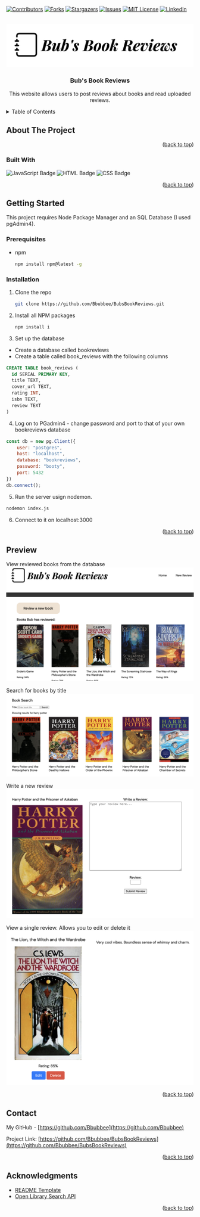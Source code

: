 
<a name="readme-top"></a>

[![Contributors][contributors-shield]][contributors-url]
[![Forks][forks-shield]][forks-url]
[![Stargazers][stars-shield]][stars-url]
[![Issues][issues-shield]][issues-url]
[![MIT License][license-shield]][license-url]
[![LinkedIn][linkedin-shield]][linkedin-url]



<!-- PROJECT LOGO -->
<br />
<div align="center">
  <a href="https://github.com/Bbubbee/BubsBookReviews">
    <img src="./public/images/logo.png">
  </a>

<h3 align="center">Bub's Book Reviews</h3>

  <p align="center">
    This website allows users to post reviews about books and read uploaded reviews. 
    <br />
  </p>
</div>



<!-- TABLE OF CONTENTS -->
<details>
  <summary>Table of Contents</summary>
  <ol>
    <li>
      <a href="#about-the-project">About The Project</a>
      <ul>
        <li><a href="#built-with">Built With</a></li>
      </ul>
    </li>
    <li>
      <a href="#getting-started">Getting Started</a>
      <ul>
        <li><a href="#prerequisites">Prerequisites</a></li>
        <li><a href="#installation">Installation</a></li>
      </ul>
    </li>
    <li><a href="#features">Features</a></li>
    <li><a href="#usage">Usage</a></li>
    <li><a href="#contact">Contact</a></li>
    <li><a href="#acknowledgments">Acknowledgments</a></li>
  </ol>
</details>



<!-- ABOUT THE PROJECT -->
## About The Project

<p align="right">(<a href="#readme-top">back to top</a>)</p>



### Built With
![JavaScript Badge](https://img.shields.io/badge/JAVASCRIPT-yellow?style=for-the-badge&logo=javascript&logoColor=white)
![HTML Badge](https://img.shields.io/badge/HTML-orange?style=for-the-badge&logo=html5&logoColor=white)
![CSS Badge](https://img.shields.io/badge/css-blue?style=for-the-badge&logo=css3&logoColor=white)

<p align="right">(<a href="#readme-top">back to top</a>)</p>



<!-- GETTING STARTED -->
## Getting Started

This project requires Node Package Manager and an SQL Database (I used pgAdmin4).

### Prerequisites

* npm
  ```sh
  npm install npm@latest -g
  ```

### Installation

1. Clone the repo
   ```sh
   git clone https://github.com/Bbubbee/BubsBookReviews.git
   ```
2. Install all NPM packages
   ```sh
   npm install i 
   ```
3. Set up the database
  * Create a database called bookreviews
  * Create a table called book_reviews with the following columns 
  ```sql
  CREATE TABLE book_reviews (
    id SERIAL PRIMARY KEY,
    title TEXT,
    cover_url TEXT,
    rating INT,
    isbn TEXT,
    review TEXT
  )
  ```
4. Log on to PGadmin4 - change password and port to that of your own bookreviews database
  ```js
  const db = new pg.Client({
      user: "postgres",
      host: "localhost", 
      database: "bookreviews", 
      password: "booty", 
      port: 5432
  })
  db.connect(); 
  ```
5. Run the server usign nodemon.
  ```sh
  nodemon index.js
  ```
6. Connect to it on localhost:3000
   

<p align="right">(<a href="#readme-top">back to top</a>)</p>



<!-- USAGE EXAMPLES -->
## Preview

View reviewed books from the database 
<img src="./public/images/features/features.png">

Search for books by title 
<img src="./public/images/features/features2.png">

Write a new review
<img src="./public/images/features/features3.png">

View a single review. Allows you to edit or delete it
<img src="./public/images/features/features4.png">

<p align="right">(<a href="#readme-top">back to top</a>)</p>



<!-- CONTACT -->
## Contact

My GitHub - [https://github.com/Bbubbee](https://github.com/Bbubbee) 

Project Link: [https://github.com/Bbubbee/BubsBookReviews](https://github.com/Bbubbee/BubsBookReviews)

<p align="right">(<a href="#readme-top">back to top</a>)</p>



<!-- ACKNOWLEDGMENTS -->
## Acknowledgments

* [README Template](https://github.com/othneildrew/Best-README-Template)
* [Open Library Search API](https://openlibrary.org/dev/docs/api/search)

<p align="right">(<a href="#readme-top">back to top</a>)</p>



<!-- MARKDOWN LINKS & IMAGES -->
<!-- https://www.markdownguide.org/basic-syntax/#reference-style-links -->
[contributors-shield]: https://img.shields.io/github/contributors/Bbubbee/BubsBookReviews.svg?style=for-the-badge
[contributors-url]: https://github.com/Bbubbee/BubsBookReviews/graphs/contributors
[forks-shield]: https://img.shields.io/github/forks/Bbubbee/BubsBookReviews.svg?style=for-the-badge
[forks-url]: https://github.com/Bbubbee/BubsBookReviews/network/members
[stars-shield]: https://img.shields.io/github/stars/Bbubbee/BubsBookReviews.svg?style=for-the-badge
[stars-url]: https://github.com/Bbubbee/BubsBookReviews/stargazers
[issues-shield]: https://img.shields.io/github/issues/Bbubbee/BubsBookReviews.svg?style=for-the-badge
[issues-url]: https://github.com/Bbubbee/BubsBookReviews/issues
[license-shield]: https://img.shields.io/github/license/Bbubbee/BubsBookReviews.svg?style=for-the-badge
[license-url]: https://github.com/Bbubbee/BubsBookReviews/blob/master/LICENSE.txt
[linkedin-shield]: https://img.shields.io/badge/-LinkedIn-black.svg?style=for-the-badge&logo=linkedin&colorB=555
[linkedin-url]: https://linkedin.com/in/linkedin_username
[product-screenshot]: images/screenshot.png
[Next.js]: https://img.shields.io/badge/next.js-000000?style=for-the-badge&logo=nextdotjs&logoColor=white
[Next-url]: https://nextjs.org/
[React.js]: https://img.shields.io/badge/React-20232A?style=for-the-badge&logo=react&logoColor=61DAFB
[React-url]: https://reactjs.org/
[Vue.js]: https://img.shields.io/badge/Vue.js-35495E?style=for-the-badge&logo=vuedotjs&logoColor=4FC08D
[Vue-url]: https://vuejs.org/
[Angular.io]: https://img.shields.io/badge/Angular-DD0031?style=for-the-badge&logo=angular&logoColor=white
[Angular-url]: https://angular.io/
[Svelte.dev]: https://img.shields.io/badge/Svelte-4A4A55?style=for-the-badge&logo=svelte&logoColor=FF3E00
[Svelte-url]: https://svelte.dev/
[Laravel.com]: https://img.shields.io/badge/Laravel-FF2D20?style=for-the-badge&logo=laravel&logoColor=white
[Laravel-url]: https://laravel.com
[Bootstrap.com]: https://img.shields.io/badge/Bootstrap-563D7C?style=for-the-badge&logo=bootstrap&logoColor=white
[Bootstrap-url]: https://getbootstrap.com
[JQuery.com]: https://img.shields.io/badge/jQuery-0769AD?style=for-the-badge&logo=jquery&logoColor=white
[JQuery-url]: https://jquery.com 
